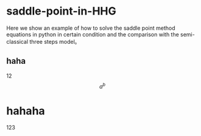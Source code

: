 # saddle-point-in-HHG
Here we show an example of how to solve the saddle point method equations in python in certain condition and the comparison with the semi-classical three steps model。


## haha
12$$a^b$$

# hahaha
123
